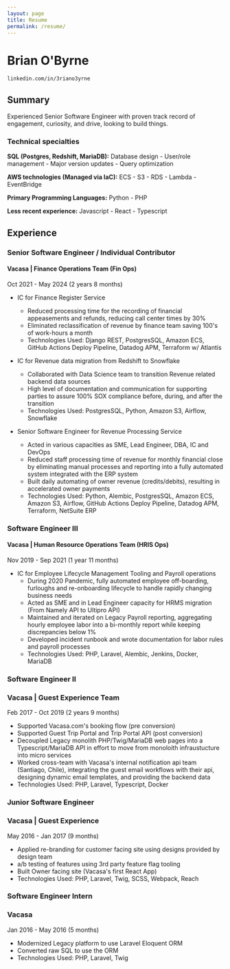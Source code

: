 ```yaml
---
layout: page
title: Resume
permalink: /resume/
---
```


# Brian O'Byrne

```
linkedin.com/in/3riano3yrne
```
## Summary

Experienced Senior Software Engineer with proven track record of engagement, curiosity, and drive, looking to build things. 

### Technical specialties

**SQL (Postgres, Redshift, MariaDB):** Database design - User/role management - Major version updates - Query optimization

**AWS technologies (Managed via IaC):** ECS - S3 - RDS - Lambda - EventBridge

**Primary Programming Languages:** Python - PHP

**Less recent experience:** Javascript - React - Typescript 

## Experience

### Senior Software Engineer / Individual Contributor
#### Vacasa | Finance Operations Team (Fin Ops)
Oct 2021 - May 2024 (2 years 8 months)

* IC for Finance Register Service
  * Reduced processing time for the recording of financial appeasements and refunds, reducing call center times by 30% 
  * Eliminated reclassification of revenue by finance team saving 100's of work-hours a month 
  * Technologies Used: Django REST, PostgresSQL, Amazon ECS, GitHub Actions Deploy Pipeline, Datadog APM, Terraform w/ Atlantis

* IC for Revenue data migration from Redshift to Snowflake
  * Collaborated with Data Science team to transition Revenue related backend data sources
  * High level of documentation and communication for supporting parties to assure 100% SOX compliance before, during, and after the transition 
  * Technologies Used: PostgresSQL, Python, Amazon S3, Airflow, Snowflake

* Senior Software Engineer for Revenue Processing Service
  * Acted in various capacities as SME, Lead Engineer, DBA, IC and DevOps
  * Reduced staff processing time of revenue for monthly financial close by eliminating manual processes and reporting into a fully automated system integrated with the ERP system
  * Built daily automating of owner revenue (credits/debits), resulting in accelerated owner payments
  * Technologies Used: Python, Alembic, PostgresSQL, Amazon ECS, Amazon S3, Airflow, GitHub Actions Deploy Pipeline, Datadog APM, Terraform, NetSuite ERP

### Software Engineer III
#### Vacasa | Human Resource Operations Team (HRIS Ops)
Nov 2019 - Sep 2021 (1 year 11 months)

* IC for Employee Lifecycle Management Tooling and Payroll operations
  * During 2020 Pandemic, fully automated employee off-boarding, furloughs and re-onboarding lifecycle to handle rapidly changing business needs
  * Acted as SME and in Lead Engineer capacity for HRMS migration (From Namely API to Ultipro API)
  * Maintained and iterated on Legacy Payroll reporting, aggregating hourly employee labor into a bi-monthly report while keeping discrepancies below 1%
  * Developed incident runbook and wrote documentation for labor rules and payroll processes
  * Technologies Used: PHP, Laravel, Alembic, Jenkins, Docker, MariaDB
 
### Software Engineer II
### Vacasa | Guest Experience Team
Feb 2017 - Oct 2019 (2 years 9 months)

* Supported Vacasa.com's booking flow (pre conversion) 
* Supported Guest Trip Portal and Trip Portal API (post conversion)
* Decoupled Legacy monolith PHP/Twig/MariaDB web pages into a Typescript/MariaDB API in effort to move from monoloith infraustucture into micro services
* Worked cross-team with Vacasa's internal notification api
team (Santiago, Chile), integrating the guest email workflows with their api, designing dynamic email templates, and providing the backend data
* Technologies Used: PHP, Laravel, Typescript, Docker

### Junior Software Engineer

### Vacasa | Guest Experience 
May 2016 - Jan 2017 (9 months)

* Applied re-branding for customer facing site using designs provided by design team
* a/b testing of features using 3rd party feature flag tooling
* Built Owner facing site (Vacasa's first React App)
* Technologies Used: PHP, Laravel, Twig, SCSS, Webpack, Reach

### Software Engineer Intern
### Vacasa 
Jan 2016 - May 2016 (5 months)

* Modernized Legacy platform to use Laravel Eloquent ORM
* Converted raw SQL to use the ORM
* Technologies Used: PHP, Laravel, Twig